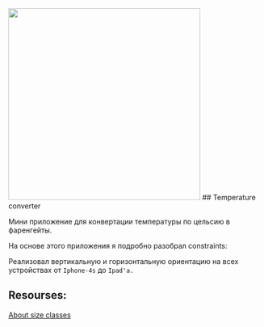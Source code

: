 

<img src="https://i.ibb.co/gR9MtwR/Screen-Shot-2021-09-16-at-7-56-25-PM.png" width="380">
## Temperature converter 

Мини приложение для конвертации температуры по цельсию в фаренгейты.


На основе этого приложения я подробно разобрал constraints: 

Реализовал вертикальную и горизонтальную ориентацию на всех устройствах от ``Iphone-4s`` до ``Ipad'a.``

## Resourses:
[About size classes](https://developer.apple.com/design/human-interface-guidelines/ios/visual-design/adaptivity-and-layout/)
